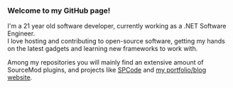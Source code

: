 ### Welcome to my GitHub page!

I'm a 21 year old software developer, currently working as a .NET Software Engineer.<br>
I love hosting and contributing to open-source software, getting my hands on the latest gadgets and learning new frameworks to work with.

Among my repositories you will mainly find an extensive amount of SourceMod plugins, and projects like [SPCode](https://github.com/SPCodeOrg) and [my portfolio/blog website](https://github.com/maxijabase/maxijabase.dev).
